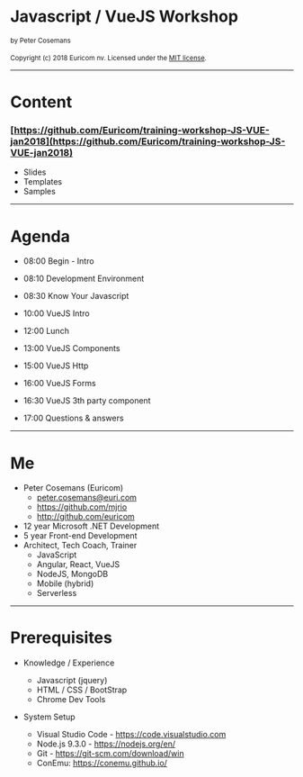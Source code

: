 # Javascript / VueJS Workshop
<small>by Peter Cosemans</small>
<br>
<br>
<small>
Copyright (c) 2018 Euricom nv. Licensed under the [MIT license](https://opensource.org/licenses/MIT).
</small>

---

# Content

### [https://github.com/Euricom/training-workshop-JS-VUE-jan2018](https://github.com/Euricom/training-workshop-JS-VUE-jan2018)

- Slides
- Templates
- Samples

---

# Agenda

- 08:00 Begin - Intro
- 08:10 Development Environment
- 08:30 Know Your Javascript
- 10:00 VueJS Intro

- 12:00 Lunch

- 13:00 VueJS Components
- 15:00 VueJS Http
- 16:00 VueJS Forms
- 16:30 VueJS 3th party component

- 17:00 Questions & answers

---

# Me

- Peter Cosemans (Euricom)
    - peter.cosemans@euri.com
    - https://github.com/mjrio
    - http://github.com/euricom
- 12 year Microsoft .NET Development
- 5 year Front-end Development
- Architect, Tech Coach, Trainer
    + JavaScript
    + Angular, React, VueJS
    + NodeJS, MongoDB
    + Mobile (hybrid)
    + Serverless

---

# Prerequisites

- Knowledge / Experience
    + Javascript (jquery)
    + HTML / CSS / BootStrap
    + Chrome Dev Tools

- System Setup
    + Visual Studio Code - https://code.visualstudio.com
    + Node.js 9.3.0 - https://nodejs.org/en/
    + Git - https://git-scm.com/download/win
    + ConEmu: https://conemu.github.io/


